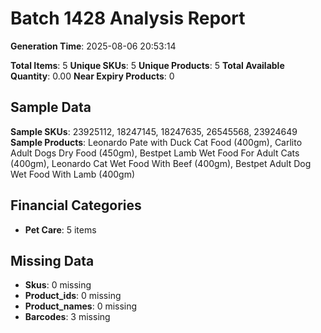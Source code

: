 # Batch 1428 Analysis Report

**Generation Time**: 2025-08-06 20:53:14

**Total Items**: 5
**Unique SKUs**: 5
**Unique Products**: 5
**Total Available Quantity**: 0.00
**Near Expiry Products**: 0

## Sample Data
**Sample SKUs**: 23925112, 18247145, 18247635, 26545568, 23924649
**Sample Products**: Leonardo Pate with Duck Cat Food (400gm), Carlito Adult Dogs Dry Food (450gm), Bestpet Lamb Wet Food For Adult Cats (400gm), Leonardo Cat Wet Food With Beef (400gm), Bestpet Adult Dog Wet Food With Lamb (400gm)

## Financial Categories
- **Pet Care**: 5 items

## Missing Data
- **Skus**: 0 missing
- **Product_ids**: 0 missing
- **Product_names**: 0 missing
- **Barcodes**: 3 missing
